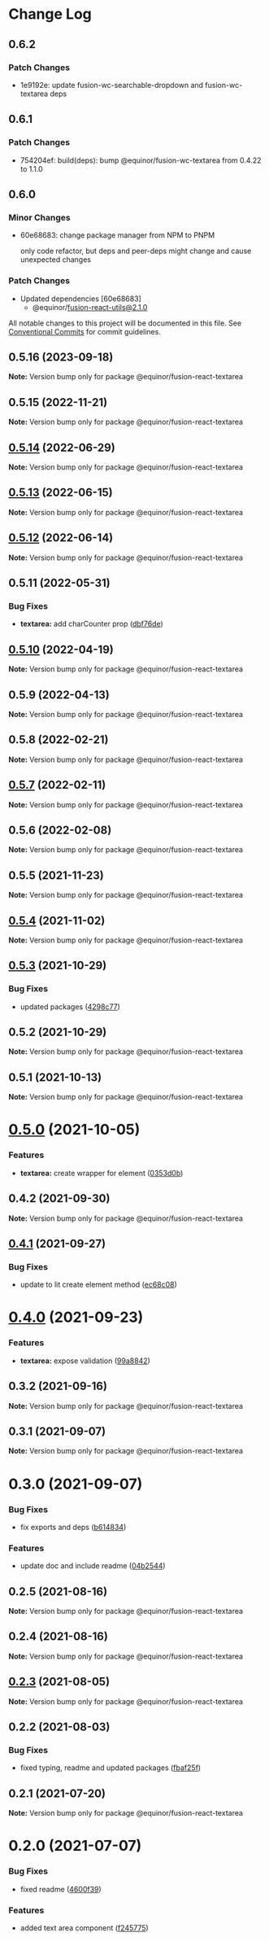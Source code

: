 # Change Log

## 0.6.2

### Patch Changes

- 1e9192e: update fusion-wc-searchable-dropdown and fusion-wc-textarea deps

## 0.6.1

### Patch Changes

- 754204ef: build(deps): bump @equinor/fusion-wc-textarea from 0.4.22 to 1.1.0

## 0.6.0

### Minor Changes

- 60e68683: change package manager from NPM to PNPM

  only code refactor, but deps and peer-deps might change and cause unexpected changes

### Patch Changes

- Updated dependencies [60e68683]
  - @equinor/fusion-react-utils@2.1.0

All notable changes to this project will be documented in this file.
See [Conventional Commits](https://conventionalcommits.org) for commit guidelines.

## 0.5.16 (2023-09-18)

**Note:** Version bump only for package @equinor/fusion-react-textarea

## 0.5.15 (2022-11-21)

**Note:** Version bump only for package @equinor/fusion-react-textarea

## [0.5.14](https://github.com/equinor/fusion-react-components/compare/@equinor/fusion-react-textarea@0.5.13...@equinor/fusion-react-textarea@0.5.14) (2022-06-29)

**Note:** Version bump only for package @equinor/fusion-react-textarea

## [0.5.13](https://github.com/equinor/fusion-react-components/compare/@equinor/fusion-react-textarea@0.5.12...@equinor/fusion-react-textarea@0.5.13) (2022-06-15)

**Note:** Version bump only for package @equinor/fusion-react-textarea

## [0.5.12](https://github.com/equinor/fusion-react-components/compare/@equinor/fusion-react-textarea@0.5.11...@equinor/fusion-react-textarea@0.5.12) (2022-06-14)

**Note:** Version bump only for package @equinor/fusion-react-textarea

## 0.5.11 (2022-05-31)

### Bug Fixes

- **textarea:** add charCounter prop ([dbf76de](https://github.com/equinor/fusion-react-components/commit/dbf76dea811b1a5ddbc71b91d0ec17a0700e6e82))

## [0.5.10](https://github.com/equinor/fusion-react-components/compare/@equinor/fusion-react-textarea@0.5.9...@equinor/fusion-react-textarea@0.5.10) (2022-04-19)

**Note:** Version bump only for package @equinor/fusion-react-textarea

## 0.5.9 (2022-04-13)

**Note:** Version bump only for package @equinor/fusion-react-textarea

## 0.5.8 (2022-02-21)

**Note:** Version bump only for package @equinor/fusion-react-textarea

## [0.5.7](https://github.com/equinor/fusion-react-components/compare/@equinor/fusion-react-textarea@0.5.6...@equinor/fusion-react-textarea@0.5.7) (2022-02-11)

**Note:** Version bump only for package @equinor/fusion-react-textarea

## 0.5.6 (2022-02-08)

**Note:** Version bump only for package @equinor/fusion-react-textarea

## 0.5.5 (2021-11-23)

**Note:** Version bump only for package @equinor/fusion-react-textarea

## [0.5.4](https://github.com/equinor/fusion-react-components/compare/@equinor/fusion-react-textarea@0.5.3...@equinor/fusion-react-textarea@0.5.4) (2021-11-02)

**Note:** Version bump only for package @equinor/fusion-react-textarea

## [0.5.3](https://github.com/equinor/fusion-react-components/compare/@equinor/fusion-react-textarea@0.5.2...@equinor/fusion-react-textarea@0.5.3) (2021-10-29)

### Bug Fixes

- updated packages ([4298c77](https://github.com/equinor/fusion-react-components/commit/4298c778c4c5385398a92d8b71feee3b17ba64c0))

## 0.5.2 (2021-10-29)

**Note:** Version bump only for package @equinor/fusion-react-textarea

## 0.5.1 (2021-10-13)

**Note:** Version bump only for package @equinor/fusion-react-textarea

# [0.5.0](https://github.com/equinor/fusion-react-components/compare/@equinor/fusion-react-textarea@0.4.2...@equinor/fusion-react-textarea@0.5.0) (2021-10-05)

### Features

- **textarea:** create wrapper for element ([0353d0b](https://github.com/equinor/fusion-react-components/commit/0353d0bf7aef2647698f819dd927350c3bd25848))

## 0.4.2 (2021-09-30)

**Note:** Version bump only for package @equinor/fusion-react-textarea

## [0.4.1](https://github.com/equinor/fusion-react-components/compare/@equinor/fusion-react-textarea@0.4.0...@equinor/fusion-react-textarea@0.4.1) (2021-09-27)

### Bug Fixes

- update to lit create element method ([ec68c08](https://github.com/equinor/fusion-react-components/commit/ec68c08d5cbcba43a1b8ca064cccc73662f17421))

# [0.4.0](https://github.com/equinor/fusion-react-components/compare/@equinor/fusion-react-textarea@0.3.2...@equinor/fusion-react-textarea@0.4.0) (2021-09-23)

### Features

- **textarea:** expose validation ([99a8842](https://github.com/equinor/fusion-react-components/commit/99a88423d79829f7e499d3d8a3f5ec1be105adb3))

## 0.3.2 (2021-09-16)

**Note:** Version bump only for package @equinor/fusion-react-textarea

## 0.3.1 (2021-09-07)

**Note:** Version bump only for package @equinor/fusion-react-textarea

# 0.3.0 (2021-09-07)

### Bug Fixes

- fix exports and deps ([b614834](https://github.com/equinor/fusion-react-components/commit/b614834c32db4fbb9b06407e53557109128ec95b))

### Features

- update doc and include readme ([04b2544](https://github.com/equinor/fusion-react-components/commit/04b25443398507b35c3b88bf90a26d56c5b1c460))

## 0.2.5 (2021-08-16)

**Note:** Version bump only for package @equinor/fusion-react-textarea

## 0.2.4 (2021-08-16)

**Note:** Version bump only for package @equinor/fusion-react-textarea

## [0.2.3](https://github.com/equinor/fusion-react-components/compare/@equinor/fusion-react-textarea@0.2.2...@equinor/fusion-react-textarea@0.2.3) (2021-08-05)

**Note:** Version bump only for package @equinor/fusion-react-textarea

## 0.2.2 (2021-08-03)

### Bug Fixes

- fixed typing, readme and updated packages ([fbaf25f](https://github.com/equinor/fusion-react-components/commit/fbaf25f7539d349c5f0fb3bd3a1a22b2b055b754))

## 0.2.1 (2021-07-20)

**Note:** Version bump only for package @equinor/fusion-react-textarea

# 0.2.0 (2021-07-07)

### Bug Fixes

- fixed readme ([4600f39](https://github.com/equinor/fusion-react-components/commit/4600f3918add9940729328c19396000b5da1e870))

### Features

- added text area component ([f245775](https://github.com/equinor/fusion-react-components/commit/f245775348b06a5a5095a719a5b8540411a94567))
